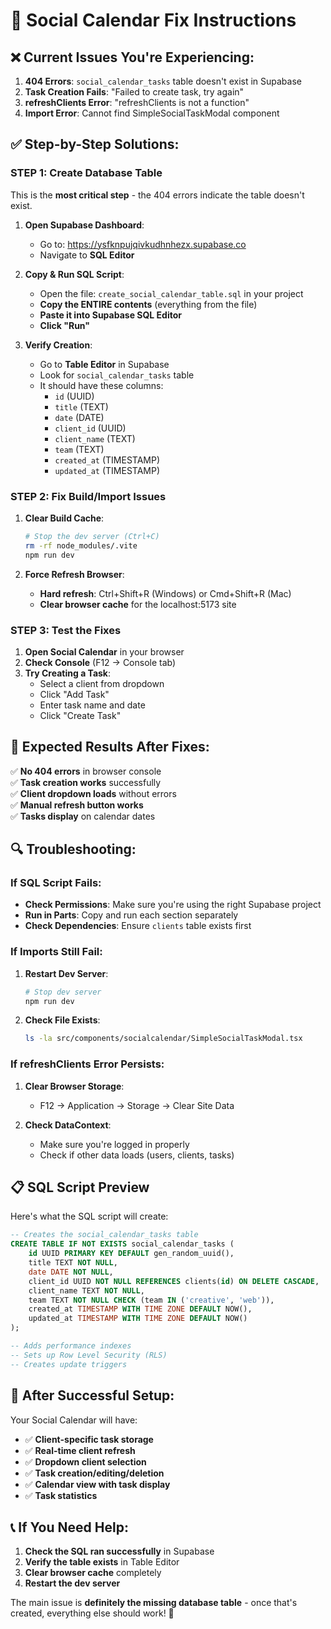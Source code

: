 # 🔧 Social Calendar Fix Instructions

## ❌ **Current Issues You're Experiencing:**

1. **404 Errors**: `social_calendar_tasks` table doesn't exist in Supabase
2. **Task Creation Fails**: "Failed to create task, try again" 
3. **refreshClients Error**: "refreshClients is not a function"
4. **Import Error**: Cannot find SimpleSocialTaskModal component

## ✅ **Step-by-Step Solutions:**

### **STEP 1: Create Database Table** 
This is the **most critical step** - the 404 errors indicate the table doesn't exist.

1. **Open Supabase Dashboard**:
   - Go to: https://ysfknpujqivkudhnhezx.supabase.co
   - Navigate to **SQL Editor**

2. **Copy & Run SQL Script**:
   - Open the file: `create_social_calendar_table.sql` in your project
   - **Copy the ENTIRE contents** (everything from the file)
   - **Paste it into Supabase SQL Editor**
   - **Click "Run"**

3. **Verify Creation**:
   - Go to **Table Editor** in Supabase
   - Look for `social_calendar_tasks` table
   - It should have these columns:
     - `id` (UUID)
     - `title` (TEXT)
     - `date` (DATE)
     - `client_id` (UUID)
     - `client_name` (TEXT)
     - `team` (TEXT)
     - `created_at` (TIMESTAMP)
     - `updated_at` (TIMESTAMP)

### **STEP 2: Fix Build/Import Issues**

1. **Clear Build Cache**:
   ```bash
   # Stop the dev server (Ctrl+C)
   rm -rf node_modules/.vite
   npm run dev
   ```

2. **Force Refresh Browser**:
   - **Hard refresh**: Ctrl+Shift+R (Windows) or Cmd+Shift+R (Mac)
   - **Clear browser cache** for the localhost:5173 site

### **STEP 3: Test the Fixes**

1. **Open Social Calendar** in your browser
2. **Check Console** (F12 → Console tab)
3. **Try Creating a Task**:
   - Select a client from dropdown
   - Click "Add Task"
   - Enter task name and date
   - Click "Create Task"

## 🎯 **Expected Results After Fixes:**

✅ **No 404 errors** in browser console  
✅ **Task creation works** successfully  
✅ **Client dropdown loads** without errors  
✅ **Manual refresh button works**  
✅ **Tasks display** on calendar dates  

## 🔍 **Troubleshooting:**

### **If SQL Script Fails:**
- **Check Permissions**: Make sure you're using the right Supabase project
- **Run in Parts**: Copy and run each section separately
- **Check Dependencies**: Ensure `clients` table exists first

### **If Imports Still Fail:**
1. **Restart Dev Server**:
   ```bash
   # Stop dev server
   npm run dev
   ```

2. **Check File Exists**:
   ```bash
   ls -la src/components/socialcalendar/SimpleSocialTaskModal.tsx
   ```

### **If refreshClients Error Persists:**
1. **Clear Browser Storage**:
   - F12 → Application → Storage → Clear Site Data
   
2. **Check DataContext**:
   - Make sure you're logged in properly
   - Check if other data loads (users, clients, tasks)

## 📋 **SQL Script Preview**
Here's what the SQL script will create:

```sql
-- Creates the social_calendar_tasks table
CREATE TABLE IF NOT EXISTS social_calendar_tasks (
    id UUID PRIMARY KEY DEFAULT gen_random_uuid(),
    title TEXT NOT NULL,
    date DATE NOT NULL,
    client_id UUID NOT NULL REFERENCES clients(id) ON DELETE CASCADE,
    client_name TEXT NOT NULL,
    team TEXT NOT NULL CHECK (team IN ('creative', 'web')),
    created_at TIMESTAMP WITH TIME ZONE DEFAULT NOW(),
    updated_at TIMESTAMP WITH TIME ZONE DEFAULT NOW()
);

-- Adds performance indexes
-- Sets up Row Level Security (RLS)
-- Creates update triggers
```

## 🚀 **After Successful Setup:**

Your Social Calendar will have:
- ✅ **Client-specific task storage**
- ✅ **Real-time client refresh**
- ✅ **Dropdown client selection**
- ✅ **Task creation/editing/deletion**
- ✅ **Calendar view with task display**
- ✅ **Task statistics**

## 📞 **If You Need Help:**

1. **Check the SQL ran successfully** in Supabase
2. **Verify the table exists** in Table Editor
3. **Clear browser cache** completely
4. **Restart the dev server**

The main issue is **definitely the missing database table** - once that's created, everything else should work! 🎉 